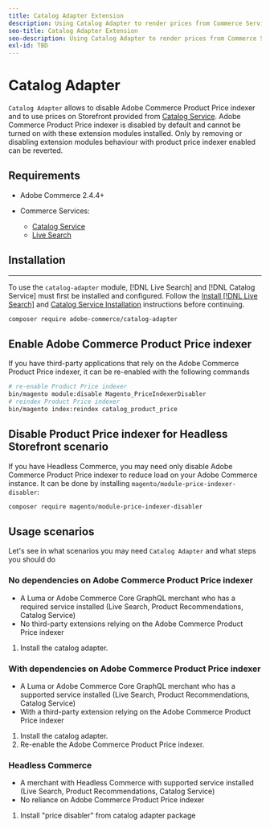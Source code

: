 ```yaml
---
title: Catalog Adapter Extension
description: Using Catalog Adapter to render prices from Commerce Services
seo-title: Catalog Adapter Extension
seo-description: Using Catalog Adapter to render prices from Commerce Services
exl-id: TBD
---
```


# Catalog Adapter

`Catalog Adapter` allows to disable Adobe Commerce Product Price indexer and to use prices on Storefront provided from [Catalog Service](../catalog-service/overview.md).
Adobe Commerce Product Price indexer is disabled by default and cannot be turned on with these extension modules installed. Only by removing or disabling extension modules behaviour with product price indexer enabled can be reverted.

## Requirements

* Adobe Commerce 2.4.4+
* Commerce Services:

    * [Catalog Service](../catalog-service/overview.md)
    * [Live Search](../live-search/guide-overview.md)

## Installation
--------------
To use the `catalog-adapter` module, [!DNL Live Search] and [!DNL Catalog Service] must first be installed and configured. Follow the [Install [!DNL Live Search]](../live-search/install.md) and [Catalog Service Installation](../catalog-service/installation.md) instructions before continuing.

```bash
composer require adobe-commerce/catalog-adapter
```

## Enable Adobe Commerce Product Price indexer
If you have third-party applications that rely on the Adobe Commerce Product Price indexer, it can be re-enabled with the following commands

```bash
# re-enable Product Price indexer
bin/magento module:disable Magento_PriceIndexerDisabler
# reindex Product Price indexer 
bin/magento index:reindex catalog_product_price
```

## Disable Product Price indexer for Headless Storefront scenario

If you have Headless Commerce, you may need only disable Adobe Commerce Product Price indexer to reduce load on your Adobe Commerce instance.
It can be done by installing `magento/module-price-indexer-disabler`:

```bash
composer require magento/module-price-indexer-disabler
```

## Usage scenarios

Let's see in what scenarios you may need `Catalog Adapter` and what steps you should do

### No dependencies on Adobe Commerce Product Price indexer

* A Luma or Adobe Commerce Core GraphQL merchant who has a required service installed (Live Search, Product Recommendations, Catalog Service)
* No third-party extensions relying on the Adobe Commerce Product Price indexer

1. Install the catalog adapter.

### With dependencies on Adobe Commerce Product Price indexer

* A Luma or Adobe Commerce Core GraphQL merchant who has a supported service installed (Live Search, Product Recommendations, Catalog Service)
* With a third-party extension relying on the Adobe Commerce Product Price indexer

1. Install the catalog adapter.
1. Re-enable the Adobe Commerce Product Price indexer.

### Headless Commerce

* A merchant with Headless Commerce with supported service installed (Live Search, Product Recommendations, Catalog Service)
* No reliance on Adobe Commerce Product Price indexer

1. Install "price disabler" from catalog adapter package
